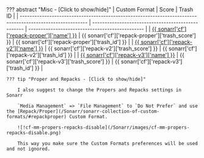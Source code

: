 ??? abstract "Misc - [Click to show/hide]"
    | Custom Format                                                                                             | Score                                              | Trash ID                                        |
    | --------------------------------------------------------------------------------------------------------- | -------------------------------------------------- | ----------------------------------------------- |
    | [{{ sonarr['cf']['repack-proper']['name'] }}](/Sonarr/sonarr-collection-of-custom-formats/#repackproper) | {{ sonarr['cf']['repack-proper']['trash_score'] }} | {{ sonarr['cf']['repack-proper']['trash_id'] }} |
    | [{{ sonarr['cf']['repack-v2']['name'] }}](/Sonarr/sonarr-collection-of-custom-formats/#repack-v2)             | {{ sonarr['cf']['repack-v2']['trash_score'] }}       | {{ sonarr['cf']['repack-v2']['trash_id'] }}       |
    | [{{ sonarr['cf']['repack-v3']['name'] }}](/Sonarr/sonarr-collection-of-custom-formats/#repack-v3)             | {{ sonarr['cf']['repack-v3']['trash_score'] }}       | {{ sonarr['cf']['repack-v3']['trash_id'] }}       |

    ??? tip "Proper and Repacks - [Click to show/hide]"

        I also suggest to change the Propers and Repacks settings in Sonarr

        `Media Management` => `File Management` to `Do Not Prefer` and use the [Repack/Proper](/Sonarr/sonarr-collection-of-custom-formats/#repackproper) Custom Format.

        ![!cf-mm-propers-repacks-disable](/Sonarr/images/cf-mm-propers-repacks-disable.png)

        This way you make sure the Custom Formats preferences will be used and not ignored.
